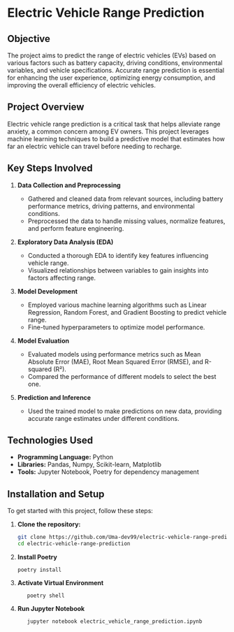 # Electric Vehicle Range Prediction

## Objective
The project aims to predict the range of electric vehicles (EVs) based on various factors such as battery capacity, driving conditions, environmental variables, and vehicle specifications. Accurate range prediction is essential for enhancing the user experience, optimizing energy consumption, and improving the overall efficiency of electric vehicles.

## Project Overview
Electric vehicle range prediction is a critical task that helps alleviate range anxiety, a common concern among EV owners. This project leverages machine learning techniques to build a predictive model that estimates how far an electric vehicle can travel before needing to recharge.

## Key Steps Involved

1. **Data Collection and Preprocessing**
   - Gathered and cleaned data from relevant sources, including battery performance metrics, driving patterns, and environmental conditions.
   - Preprocessed the data to handle missing values, normalize features, and perform feature engineering.

2. **Exploratory Data Analysis (EDA)**
   - Conducted a thorough EDA to identify key features influencing vehicle range.
   - Visualized relationships between variables to gain insights into factors affecting range.

3. **Model Development**
   - Employed various machine learning algorithms such as Linear Regression, Random Forest, and Gradient Boosting to predict vehicle range.
   - Fine-tuned hyperparameters to optimize model performance.

4. **Model Evaluation**
   - Evaluated models using performance metrics such as Mean Absolute Error (MAE), Root Mean Squared Error (RMSE), and R-squared (R²).
   - Compared the performance of different models to select the best one.

5. **Prediction and Inference**
   - Used the trained model to make predictions on new data, providing accurate range estimates under different conditions.


## Technologies Used
- **Programming Language:** Python
- **Libraries:** Pandas, Numpy, Scikit-learn, Matplotlib
- **Tools:** Jupyter Notebook, Poetry for dependency management

## Installation and Setup

To get started with this project, follow these steps:

1. **Clone the repository:**
   ```bash
   git clone https://github.com/Uma-dev99/electric-vehicle-range-prediction.git
   cd electric-vehicle-range-prediction
   ```
2. **Install Poetry**
   ```
   poetry install

   ```
3. **Activate Virtual Environment**
   ```
      poetry shell
   ```
5. **Run Jupyter Notebook**
   ```
      jupyter notebook electric_vehicle_range_prediction.ipynb
   ```
